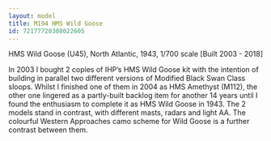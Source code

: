```yaml
---
layout: model
title: M194 HMS Wild Goose
id: 72177720308022605
---
```


HMS Wild Goose (U45), North Atlantic, 1943, 1/700 scale  [Built 2003 - 2018]

In 2003 I bought 2 copies of IHP’s HMS Wild Goose kit with the intention of building in parallel two different versions of Modified Black Swan Class sloops. Whilst I finished one of them in 2004 as HMS Amethyst (M112), the other one lingered as a partly-built backlog item for another 14 years until I found the enthusiasm to complete it as HMS Wild Goose in 1943. The 2 models stand in contrast, with different masts, radars and light AA. The colourful Western Approaches camo scheme for Wild Goose is a further contrast between them.


